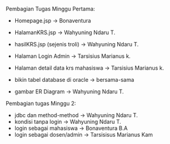 Pembagian Tugas Minggu Pertama:
- Homepage.jsp    -> Bonaventura
- HalamanKRS.jsp  -> Wahyuning Ndaru T.
- hasilKRS.jsp (sejenis troli) -> Wahyuning Ndaru T.
- Halaman Login Admin -> Tarsisius Marianus k.
- Halaman detail data krs mahasiswa -> Tarsisius Marianus k.

- bikin tabel database di oracle -> bersama-sama
- gambar ER Diagram -> Wahyuning Ndaru T.


Pembagian tugas Minggu 2:
- jdbc dan method-method    -> Wahyuning Ndaru T.
- kondisi tanpa login  	    -> Wahyuning Ndaru T.
- login sebagai mahasiswa   -> Bonaventura B.A
- login sebagai dosen/admin -> Tarsisisus Marianus Kam
